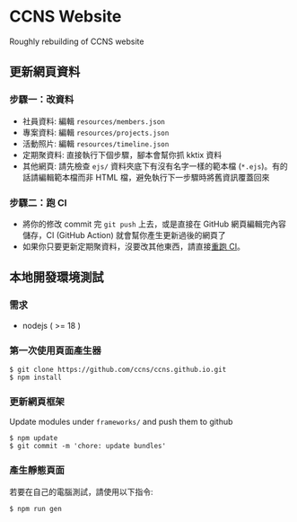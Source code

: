 # CCNS Website
Roughly rebuilding of CCNS website

## 更新網頁資料
### 步驟一：改資料
- 社員資料: 編輯 `resources/members.json`
- 專案資料: 編輯 `resources/projects.json`
- 活動照片: 編輯 `resources/timeline.json`
- 定期聚資料: 直接執行下個步驟，腳本會幫你抓 kktix 資料
- 其他網頁: 請先檢查 `ejs/` 資料夾底下有沒有名字一樣的範本檔 (`*.ejs`)。有的話請編輯範本檔而非 HTML 檔，避免執行下一步驟時將舊資訊覆蓋回來

### 步驟二：跑 CI
- 將你的修改 commit 完 `git push` 上去，或是直接在 GitHub 網頁編輯完內容儲存，CI (GitHub Action) 就會幫你產生更新過後的網頁了
- 如果你只要更新定期聚資料，沒要改其他東西，請直接[重跑 CI](https://docs.github.com/en/actions/managing-workflow-runs/re-running-workflows-and-jobs#re-running-all-the-jobs-in-a-workflow)。

## 本地開發環境測試
### 需求
- nodejs ( >= 18 )

### 第一次使用頁面產生器
```
$ git clone https://github.com/ccns/ccns.github.io.git
$ npm install
```

### 更新網頁框架
Update modules under `frameworks/` and push them to github
```
$ npm update
$ git commit -m 'chore: update bundles'
```

### 產生靜態頁面
若要在自己的電腦測試，請使用以下指令:
```
$ npm run gen
```
